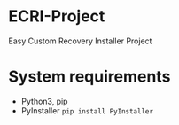 # ECRI-Project
Easy Custom Recovery Installer Project
# System requirements
- Python3, pip
- PyInstaller `pip install PyInstaller`
